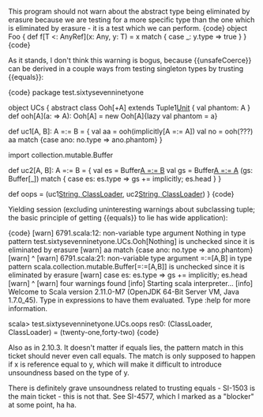 This program should not warn about the abstract type being eliminated by erasure because we are testing for a more specific type than the one which is eliminated by erasure - it is a test which we can perform.
{code}
object Foo {
  def f[T <: AnyRef](x: Any, y: T) = x match {
    case _: y.type => true
  }
}
{code}

As it stands, I don't think this warning is bogus, because {{unsafeCoerce}} can be derived in a couple ways from testing singleton types by trusting {{equals}}:

{code}
package test.sixtysevenninetyone

object UCs {
  abstract class Ooh[+A] extends Tuple1[Unit](()) {
    val phantom: A
  }
  def ooh[A](a: => A): Ooh[A] = new Ooh[A]{lazy val phantom = a}

  def uc1[A, B]: A =:= B = {
    val aa = ooh(implicitly[A =:= A])
    val no = ooh(???)
    aa match {case ano: no.type => ano.phantom}
  }

  import collection.mutable.Buffer

  def uc2[A, B]: A =:= B = {
    val es = Buffer[A =:= B]()
    val gs = Buffer[A =:= A]()
    (gs: Buffer[_]) match {
      case es: es.type => gs += implicitly; es.head
    }
  }

  def oops = (uc1[String, ClassLoader]("twenty-one"),
              uc2[String, ClassLoader]("forty-two"))
}
{code}

Yielding session (excluding uninteresting warnings about subclassing tuple; the basic principle of getting {{equals}} to lie has wide application):

{code}
[warn] 6791.scala:12: non-variable type argument Nothing in type pattern test.sixtysevenninetyone.UCs.Ooh[Nothing] is unchecked since it is eliminated by erasure
[warn]     aa match {case ano: no.type => ano.phantom}
[warn]                           ^
[warn] 6791.scala:21: non-variable type argument =:=[A,B] in type pattern scala.collection.mutable.Buffer[=:=[A,B]] is unchecked since it is eliminated by erasure
[warn]       case es: es.type => gs += implicitly; es.head
[warn]                  ^
[warn] four warnings found
[info] Starting scala interpreter...
[info] 
Welcome to Scala version 2.11.0-M7 (OpenJDK 64-Bit Server VM, Java 1.7.0_45).
Type in expressions to have them evaluated.
Type :help for more information.

scala> test.sixtysevenninetyone.UCs.oops
res0: (ClassLoader, ClassLoader) = (twenty-one,forty-two)
{code}

Also as in 2.10.3.
It doesn't matter if equals lies, the pattern match in this ticket should never even call equals. The match is only supposed to happen if x is reference equal to y, which will make it difficult to introduce unsoundness based on the type of y.

There is definitely grave unsoundness related to trusting equals - SI-1503 is the main ticket - this is not that. See SI-4577, which I marked as a "blocker" at some point, ha ha.
